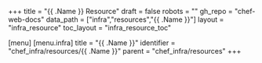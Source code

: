 +++
title = "{{ .Name }} Resource"
draft = false
robots = ""
gh_repo = "chef-web-docs"
data_path = ["infra","resources","{{ .Name }}"]
layout = "infra_resource"
toc_layout = "infra_resource_toc"

[menu]
  [menu.infra]
    title = "{{ .Name }}"
    identifier = "chef_infra/resources/{{ .Name }}"
    parent = "chef_infra/resources"
+++

<!-- The contents of this page are automatically generated from the {{ .Name}}.yaml file in the data/infra/resources directory. -->
<!-- To suggest a change, edit the https://github.com/chef/chef/blob/main/lib/chef/resource/{{ .Name }}.rb file and submit a pull request to the https://github.com/chef/chef repository. -->
<!-- markdownlint-disable-file -->

